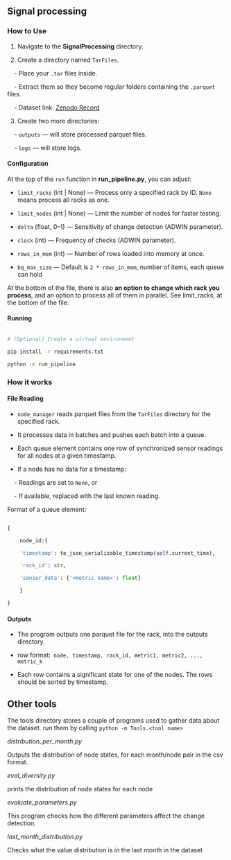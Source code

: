 ## Signal processing

### How to Use

1. Navigate to the **SignalProcessing** directory.

2. Create a directory named `TarFiles`.

    - Place your `.tar` files inside.

    - Extract them so they become regular folders containing the `.parquet` files.

    - Dataset link: [Zenodo Record](https://zenodo.org/records/7541722)

3. Create two more directories:

    - `outputs` — will store processed parquet files.

    - `logs` — will store logs.

  

#### Configuration

  

At the top of the `run` function in **run_pipeline.py**, you can adjust:

- `limit_racks` (int | None) — Process only a specified rack by ID. `None` means process all racks as one.

- `limit_nodes` (int | None) — Limit the number of nodes for faster testing.

- `delta` (float, 0–1) — Sensitivity of change detection (ADWIN parameter).

- `clock` (int) — Frequency of checks (ADWIN parameter).

- `rows_in_mem` (int) — Number of rows loaded into memory at once.

- `bq_max_size` — Default is `2 * rows_in_mem`, number of items, each queue can hold

  

At the bottom of the file, there is also **an option to change which rack you process**, and an option to process all of them in parallel. See limit_racks, at the bottom of the file.

  

#### Running

```bash

# (Optional) Create a virtual environment

pip install -r requirements.txt

python -m run_pipeline

```

  

### How it works

#### File Reading

- `node_manager` reads parquet files from the `TarFiles` directory for the specified rack.

- It processes data in batches and pushes each batch into a queue.

- Each queue element contains one row of synchronized sensor readings for all nodes at a given timestamp.

- If a node has no data for a timestamp:

    - Readings are set to `None`, or

    - If available, replaced with the last known reading.

  

Format of a queue element:

  

```python

{

    node_id:{

    'timestamp': to_json_serializable_timestamp(self.current_time),

    'rack_id': str,

    'sensor_data': {'<metric name>': float}

    }

}

```

  

#### Outputs

- The program outputs one parquet file for the rack, into the outputs directory.

- row format:``` node, timestamp, rack_id, metric1, metric2, ..., metric_k```

- Each row contains a significant state for one of the nodes. The rows should be sorted by timestamp.

## Other tools

The tools directory stores a couple of programs used to gather data about the dataset.
*run* them by calling `python -m Tools.<tool name>`


*distribution_per_month.py*

Outputs the distribution of node states, for each month/node pair in the csv format.


*eval_diversity.py*

prints the distribution of node states for each node


*evaluate_parameters.py*

This program checks how the different parameters affect the change detection.


*last_month_distribution.py*

Checks what the value distribution is in the last month in the dataset
